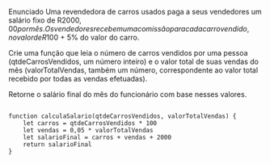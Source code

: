 
Enunciado
Uma revendedora de carros usados paga a seus vendedores um salário fixo de R$2000,00 por mês. Os vendedores recebem uma comissão para cada carro vendido, no valor de R$100 + 5% do valor do carro.

Crie uma função que leia o número de carros vendidos por uma pessoa (qtdeCarrosVendidos, um número inteiro) e o valor total de suas vendas do mês (valorTotalVendas, também um número, correspondente ao valor total recebido por todas as vendas efetuadas).

Retorne o salário final do mês do funcionário com base nesses valores.

```

function calculaSalario(qtdeCarrosVendidos, valorTotalVendas) {
    let carros = qtdeCarrosVendidos * 100
    let vendas = 0,05 * valorTotalVendas 
    let salarioFinal = carros + vendas + 2000
    return salarioFinal
}

```